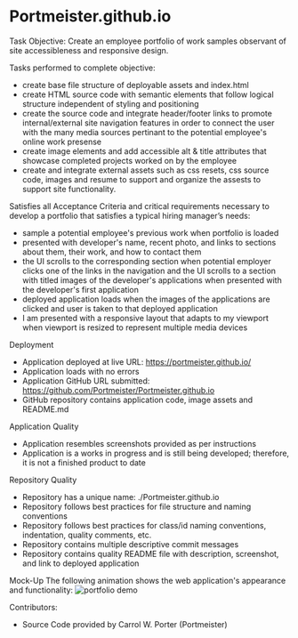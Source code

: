 # Portmeister.github.io

Task Objective: Create an employee portfolio of work samples observant of site accessibleness and responsive design.

Tasks performed to complete objective:
- create base file structure of deployable assets and index.html
- create HTML source code with semantic elements that follow logical structure independent of styling and positioning
- create the source code and integrate header/footer links to promote internal/external site navigation features in order to connect the user with the many media sources pertinant to the potential employee's online work presense
- create image elements and add accessible alt & title attributes that showcase completed projects worked on by the employee
- create and integrate external assets such as css resets, css source code, images and resume to support and organize the assests to support site functionality.

Satisfies all Acceptance Criteria and critical requirements necessary to develop a portfolio that satisfies a typical hiring manager’s needs:
- sample a potential employee's previous work when portfolio is loaded
- presented with developer's name, recent photo, and links to sections about them, their work, and how to contact them
- the UI scrolls to the corresponding section when potential employer clicks one of the links in the navigation and the UI scrolls to a section with titled images of the developer's applications when presented with the developer's first application
- deployed application loads when the images of the applications are clicked and user is taken to that deployed application
- I am presented with a responsive layout that adapts to my viewport when viewport is resized to represent multiple media devices

Deployment
- Application deployed at live URL: https://portmeister.github.io/
- Application loads with no errors
- Application GitHub URL submitted: https://github.com/Portmeister/Portmeister.github.io
- GitHub repository contains application code, image assets and README.md

Application Quality
- Application resembles screenshots provided as per instructions
- Application is a works in progress and is still being developed; therefore, it is not a finished product to date

Repository Quality
- Repository has a unique name: ./Portmeister.github.io
- Repository follows best practices for file structure and naming conventions
- Repository follows best practices for class/id naming conventions, indentation, quality comments, etc.
- Repository contains multiple descriptive commit messages
- Repository contains quality README file with description, screenshot, and link to deployed application

Mock-Up
The following animation shows the web application's appearance and functionality:
![portfolio demo](./Assets/02-advanced-css-homework-demo.gif)

Contributors:
- Source Code provided by Carrol W. Porter (Portmeister)
